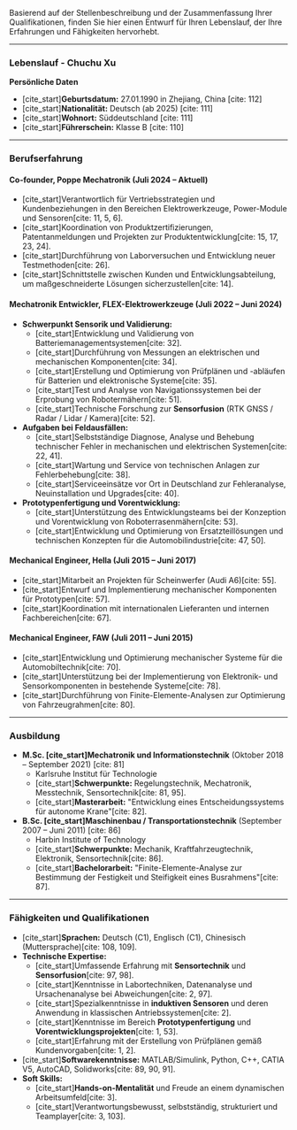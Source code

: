 Basierend auf der Stellenbeschreibung und der Zusammenfassung Ihrer Qualifikationen, finden Sie hier einen Entwurf für Ihren Lebenslauf, der Ihre Erfahrungen und Fähigkeiten hervorhebt.

---

### **Lebenslauf - Chuchu Xu**

**Persönliche Daten**
* [cite_start]**Geburtsdatum:** 27.01.1990 in Zhejiang, China [cite: 112]
* [cite_start]**Nationalität:** Deutsch (ab 2025) [cite: 111]
* [cite_start]**Wohnort:** Süddeutschland [cite: 111]
* [cite_start]**Führerschein:** Klasse B [cite: 110]

---

### **Berufserfahrung**

#### **Co-founder, Poppe Mechatronik** (Juli 2024 – Aktuell)
* [cite_start]Verantwortlich für Vertriebsstrategien und Kundenbeziehungen in den Bereichen Elektrowerkzeuge, Power-Module und Sensoren[cite: 11, 5, 6].
* [cite_start]Koordination von Produktzertifizierungen, Patentanmeldungen und Projekten zur Produktentwicklung[cite: 15, 17, 23, 24].
* [cite_start]Durchführung von Laborversuchen und Entwicklung neuer Testmethoden[cite: 26].
* [cite_start]Schnittstelle zwischen Kunden und Entwicklungsabteilung, um maßgeschneiderte Lösungen sicherzustellen[cite: 14].

#### **Mechatronik Entwickler, FLEX-Elektrowerkzeuge** (Juli 2022 – Juni 2024)
* **Schwerpunkt Sensorik und Validierung:**
    * [cite_start]Entwicklung und Validierung von Batteriemanagementsystemen[cite: 32].
    * [cite_start]Durchführung von Messungen an elektrischen und mechanischen Komponenten[cite: 34].
    * [cite_start]Erstellung und Optimierung von Prüfplänen und -abläufen für Batterien und elektronische Systeme[cite: 35].
    * [cite_start]Test und Analyse von Navigationssystemen bei der Erprobung von Robotermähern[cite: 51].
    * [cite_start]Technische Forschung zur **Sensorfusion** (RTK GNSS / Radar / Lidar / Kamera)[cite: 52].
* **Aufgaben bei Feldausfällen:**
    * [cite_start]Selbstständige Diagnose, Analyse und Behebung technischer Fehler in mechanischen und elektrischen Systemen[cite: 22, 41].
    * [cite_start]Wartung und Service von technischen Anlagen zur Fehlerbehebung[cite: 38].
    * [cite_start]Serviceeinsätze vor Ort in Deutschland zur Fehleranalyse, Neuinstallation und Upgrades[cite: 40].
* **Prototypenfertigung und Vorentwicklung:**
    * [cite_start]Unterstützung des Entwicklungsteams bei der Konzeption und Vorentwicklung von Roboterrasenmähern[cite: 53].
    * [cite_start]Entwicklung und Optimierung von Ersatzteillösungen und technischen Konzepten für die Automobilindustrie[cite: 47, 50].

#### **Mechanical Engineer, Hella** (Juli 2015 – Juni 2017)
* [cite_start]Mitarbeit an Projekten für Scheinwerfer (Audi A6)[cite: 55].
* [cite_start]Entwurf und Implementierung mechanischer Komponenten für Prototypen[cite: 57].
* [cite_start]Koordination mit internationalen Lieferanten und internen Fachbereichen[cite: 67].

#### **Mechanical Engineer, FAW** (Juli 2011 – Juni 2015)
* [cite_start]Entwicklung und Optimierung mechanischer Systeme für die Automobiltechnik[cite: 70].
* [cite_start]Unterstützung bei der Implementierung von Elektronik- und Sensorkomponenten in bestehende Systeme[cite: 78].
* [cite_start]Durchführung von Finite-Elemente-Analysen zur Optimierung von Fahrzeugrahmen[cite: 80].

---

### **Ausbildung**

* **M.Sc. [cite_start]Mechatronik und Informationstechnik** (Oktober 2018 – September 2021) [cite: 81]
    * Karlsruhe Institut für Technologie
    * [cite_start]**Schwerpunkte:** Regelungstechnik, Mechatronik, Messtechnik, Sensortechnik[cite: 81, 95].
    * [cite_start]**Masterarbeit:** "Entwicklung eines Entscheidungssystems für autonome Krane"[cite: 82].
* **B.Sc. [cite_start]Maschinenbau / Transportationstechnik** (September 2007 – Juni 2011) [cite: 86]
    * Harbin Institute of Technology
    * [cite_start]**Schwerpunkte:** Mechanik, Kraftfahrzeugtechnik, Elektronik, Sensortechnik[cite: 86].
    * [cite_start]**Bachelorarbeit:** "Finite-Elemente-Analyse zur Bestimmung der Festigkeit und Steifigkeit eines Busrahmens"[cite: 87].

---

### **Fähigkeiten und Qualifikationen**

* [cite_start]**Sprachen:** Deutsch (C1), Englisch (C1), Chinesisch (Muttersprache)[cite: 108, 109].
* **Technische Expertise:**
    * [cite_start]Umfassende Erfahrung mit **Sensortechnik** und **Sensorfusion**[cite: 97, 98].
    * [cite_start]Kenntnisse in Labortechniken, Datenanalyse und Ursachenanalyse bei Abweichungen[cite: 2, 97].
    * [cite_start]Spezialkenntnisse in **induktiven Sensoren** und deren Anwendung in klassischen Antriebssystemen[cite: 2].
    * [cite_start]Kenntnisse im Bereich **Prototypenfertigung** und **Vorentwicklungsprojekten**[cite: 1, 53].
    * [cite_start]Erfahrung mit der Erstellung von Prüfplänen gemäß Kundenvorgaben[cite: 1, 2].
* [cite_start]**Softwarekenntnisse:** MATLAB/Simulink, Python, C++, CATIA V5, AutoCAD, Solidworks[cite: 89, 90, 91].
* **Soft Skills:**
    * [cite_start]**Hands-on-Mentalität** und Freude an einem dynamischen Arbeitsumfeld[cite: 3].
    * [cite_start]Verantwortungsbewusst, selbstständig, strukturiert und Teamplayer[cite: 3, 103].
